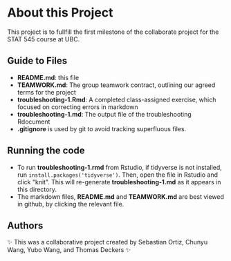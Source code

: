 # About this Project

This project is to fullfill the first milestone of the collaborate project for the STAT 545 course at UBC.

## Guide to Files

-   **README.md**: this file
-   **TEAMWORK.md**: The group teamwork contract, outlining our agreed terms for the project
-   **troubleshooting-1.Rmd**: A completed class-assigned exercise, which focused on correcting errors in markdown
-   **troubleshooting-1.md**: The output file of the troubleshooting Rdocument
-   **.gitignore** is used by git to avoid tracking superfluous files.

## Running the code
-   To run **troubleshooting-1.rmd** from Rstudio, if tidyverse is not installed, run `install.packages('tidyverse')`. Then, open the file in Rstudio and click "knit". This will re-generate **troubleshooting-1.md** as it appears in this directory.
-   The markdown files, **README.md** and **TEAMWORK.md** are best viewed in github, by clicking the relevant file.

## Authors

:sparkles: This was a collaborative project created by Sebastian Ortiz, Chunyu Wang, Yubo Wang, and Thomas Deckers :sparkles:
